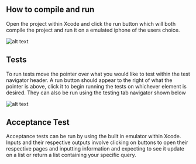 ## How to compile and run
Open the project within Xcode and click the run button which will both compile the project and run it on a emulated iphone of the users choice.

![alt text](https://koenig-media.raywenderlich.com/uploads/2015/07/play_button1-480x124.png)

## Tests
To run tests move the pointer over what you would like to test within the test navigator header. A run button should appear to the right of what the pointer is above, click it to begin running the tests on whichever element is desired. They can also be run using the testing tab navigator shown below

![alt text](https://raw.githubusercontent.com/spritebuilder/SpriteBuilder/develop/Documentation/DeveloperWiki/getting_started_tests/xcode_test_navigator.png)

## Acceptance Test 
Acceptance tests can be run by using the built in emulator within Xcode. Inputs and their respective outputs involve clicking on buttons to open their respective pages and inputting information and expecting to see it update on a list or return a list containing your specific query.
